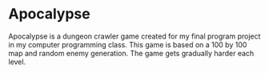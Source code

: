 # Apocalypse
Apocalypse is a dungeon crawler game created for my final program project in my computer programming class. This game is based on a 100 by 100 map and random enemy generation. The game gets gradually harder each level.
